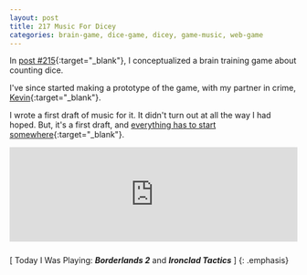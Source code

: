 ```yaml
---
layout: post
title: 217 Music For Dicey
categories: brain-game, dice-game, dicey, game-music, web-game
---
```

In [post #215](http://www.foster-douglas.com/games/215-dicey/){:target="_blank"}, I conceptualized a brain training game about counting dice.

I've since started making a prototype of the game, with my partner in crime, [Kevin](http://kevinmcgillivray.net){:target="_blank"}.

I wrote a first draft of music for it.  It didn't turn out at all the way I had hoped.  But, it's a first draft, and [everything has to start somewhere](http://www.foster-douglas.com/games/001-legend-of-korras-disappointing-control-scheme/){:target="_blank"}.

<iframe width="100%" height="166" scrolling="no" frameborder="no" style="margin-bottom:10px;" src="https://w.soundcloud.com/player/?url=https%3A//api.soundcloud.com/tracks/218169854&amp;color=00aabb&amp;auto_play=false&amp;hide_related=false&amp;show_comments=true&amp;show_user=true&amp;show_reposts=false"></iframe>

[ Today I Was Playing: ***Borderlands 2*** and ***Ironclad Tactics*** ]
{: .emphasis}

